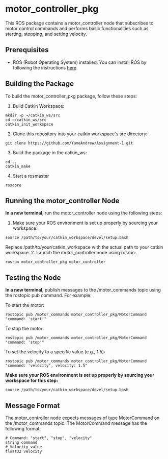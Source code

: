 # motor_controller_pkg
This ROS package contains a motor_controller node that subscribes to motor control commands and performs basic functionalities such as starting, stopping, and setting velocity.

## Prerequisites
* ROS (Robot Operating System) installed. You can install ROS by following the instructions [here](https://wiki.ros.org/melodic/Installation/Ubuntu).

## Building the Package
To build the motor_controller_pkg package, follow these steps:

1. Build Catkin Workspace:
```
mkdir -p ~/catkin_ws/src
cd ~/catkin_ws/src
catkin_init_workspace
```
2. Clone this repository into your catkin workspace's src directory:
```
git clone https://github.com/YamaAndrew/Assignment-1.git
```
3. Build the package in the catkin_ws:
```
cd ..
catkin_make
```
4. Start a rosmaster
```
roscore
```

## Running the motor_controller Node
**In a new terminal**, run the motor_controller node using the following steps:

1. Make sure your ROS environment is set up properly by sourcing your workspace:
```
source /path/to/your/catkin_workspace/devel/setup.bash
```
Replace /path/to/your/catkin_workspace with the actual path to your catkin workspace.
2. Launch the motor_controller node using rosrun:
```
rosrun motor_controller_pkg motor_controller
```

## Testing the Node
**In a new terminal**, publish messages to the /motor_commands topic using the rostopic pub command. For example:

To start the motor:
```
rostopic pub /motor_commands motor_controller_pkg/MotorCommand "command: 'start'"
```
To stop the motor:
```
rostopic pub /motor_commands motor_controller_pkg/MotorCommand "command: 'stop'"
```
To set the velocity to a specific value (e.g., 1.5):
```
rostopic pub /motor_commands motor_controller_pkg/MotorCommand "command: 'velocity', velocity: 1.5"
```

**Make sure your ROS environment is set up properly by sourcing your workspace for this step:**
```
source /path/to/your/catkin_workspace/devel/setup.bash
```

## Message Format
The motor_controller node expects messages of type MotorCommand on the /motor_commands topic. The MotorCommand message has the following format:
```
# Command: "start", "stop", "velocity"
string command
# Velocity value
float32 velocity
```


